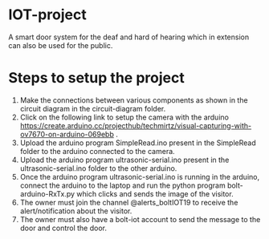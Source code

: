 # IOT-project
A smart door system for the deaf and hard of hearing which in extension can also be used for the public.

# Steps to setup the project
1. Make the connections between various components as shown in the circuit diagram in the circuit-diagram folder.
2. Click on the following link to setup the camera with the arduino https://create.arduino.cc/projecthub/techmirtz/visual-capturing-with-ov7670-on-arduino-069ebb .
3. Upload the arduino program SimpleRead.ino present in the SimpleRead folder to the arduino connected to the camera.
4. Upload the arduino program ultrasonic-serial.ino present in the ultrasonic-serial.ino folder to the other arduino.
5. Once the arduino program ultrasonic-serial.ino is running in the arduino, connect the arduino to the laptop and run the python program bolt-arduino-RxTx.py which clicks and sends the image of the visitor.
6. The owner must join the channel @alerts_boltIOT19 to receive the alert/notification about the visitor.
7. The owner must also have a bolt-iot account to send the message to the door and control the door.
